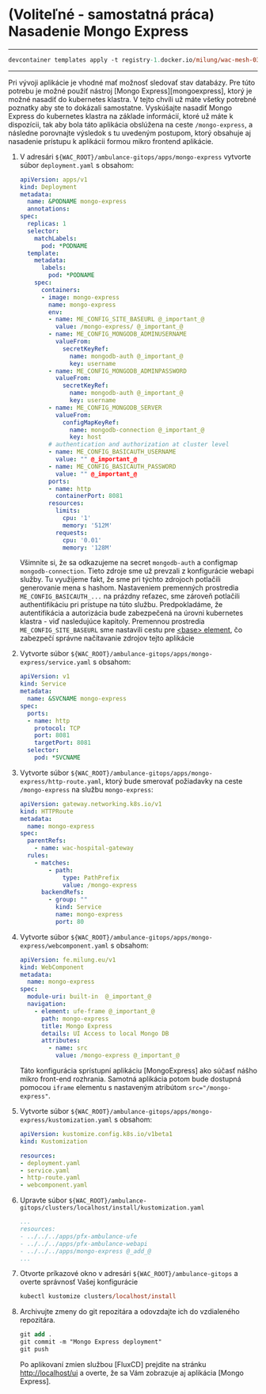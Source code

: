 # (Voliteľné - samostatná práca) Nasadenie Mongo Express


---

```ps
devcontainer templates apply -t registry-1.docker.io/milung/wac-mesh-030
```

---

Pri vývoji aplikácie je vhodné mať možnosť sledovať stav databázy. Pre túto potrebu je možné použiť nástroj [Mongo Express][mongoexpress], ktorý je možné nasadiť do kubernetes klastra. V tejto chvíli už máte všetky potrebné poznatky aby ste to dokázali samostatne. Vyskúšajte nasadiť Mongo Express do kubernetes klastra na základe informácií, ktoré už máte k dispozícii, tak aby bola táto aplikácia obslúžena na ceste `/mongo-express`, a následne porovnajte výsledok s tu uvedeným postupom, ktorý obsahuje aj nasadenie prístupu k aplikácii formou mikro frontend aplikácie.

1. V adresári `${WAC_ROOT}/ambulance-gitops/apps/mongo-express` vytvorte súbor `deployment.yaml` s obsahom:

    ```yaml
    apiVersion: apps/v1
    kind: Deployment
    metadata:  
      name: &PODNAME mongo-express
      annotations: 
    spec:
      replicas: 1  
      selector:
        matchLabels:
          pod: *PODNAME
      template:
        metadata:
          labels: 
            pod: *PODNAME
        spec:
          containers:
          - image: mongo-express
            name: mongo-express
            env:
            - name: ME_CONFIG_SITE_BASEURL @_important_@
              value: /mongo-express/ @_important_@
            - name: ME_CONFIG_MONGODB_ADMINUSERNAME
              valueFrom:  
                secretKeyRef: 
                  name: mongodb-auth @_important_@
                  key: username
            - name: ME_CONFIG_MONGODB_ADMINPASSWORD
              valueFrom:  
                secretKeyRef: 
                  name: mongodb-auth @_important_@
                  key: username
            - name: ME_CONFIG_MONGODB_SERVER
              valueFrom:
                configMapKeyRef:
                  name: mongodb-connection @_important_@
                  key: host
            # authentication and authorization at cluster level
            - name: ME_CONFIG_BASICAUTH_USERNAME
              value: "" @_important_@
            - name: ME_CONFIG_BASICAUTH_PASSWORD
              value: "" @_important_@
            ports:
            - name: http
              containerPort: 8081
            resources:
              limits:
                cpu: '1'
                memory: '512M'
              requests:
                cpu: '0.01'
                memory: '128M'
    ```

    Všimnite si, že sa odkazujeme na secret `mongodb-auth` a configmap `mongodb-connection`. Tieto zdroje sme už prevzali z konfigurácie webapi služby. Tu využijeme fakt, že sme pri týchto zdrojoch potlačili generovanie mena s hashom. Nastaveniem premenných prostredia `ME_CONFIG_BASICAUTH_...` na prázdny reťazec, sme zároveň potlačili authentifikáciu pri prístupe na túto službu. Predpokladáme, že autentifikácia a autorizácia bude zabezpečená na úrovni kubernetes klastra - viď nasledujúce kapitoly. Premennou prostredia `ME_CONFIG_SITE_BASEURL` sme nastavili cestu pre [&lt;base&gt; element](https://developer.mozilla.org/en-US/docs/Web/HTML/Element/base), čo zabezpečí správne načítavanie zdrojov tejto aplikácie

2. Vytvorte súbor `${WAC_ROOT}/ambulance-gitops/apps/mongo-express/service.yaml` s obsahom:

   ```yaml
   apiVersion: v1
   kind: Service
   metadata:
     name: &SVCNAME mongo-express
   spec:
     ports:
     - name: http
       protocol: TCP
       port: 8081
       targetPort: 8081
     selector:
       pod: *SVCNAME
   ```

3. Vytvorte súbor `${WAC_ROOT}/ambulance-gitops/apps/mongo-express/http-route.yaml`, ktorý bude smerovať požiadavky na ceste `/mongo-express` na službu `mongo-express`:

   ```yaml
   apiVersion: gateway.networking.k8s.io/v1
   kind: HTTPRoute
   metadata:
     name: mongo-express
   spec:
     parentRefs:
       - name: wac-hospital-gateway
     rules:
       - matches:
           - path:
               type: PathPrefix
               value: /mongo-express
         backendRefs:
           - group: ""
             kind: Service
             name: mongo-express
             port: 80
   ```

4. Vytvorte súbor `${WAC_ROOT}/ambulance-gitops/apps/mongo-express/webcomponent.yaml` s obsahom:

   ```yaml
   apiVersion: fe.milung.eu/v1
   kind: WebComponent
   metadata: 
     name: mongo-express
   spec:
     module-uri: built-in  @_important_@
     navigation:
       - element: ufe-frame @_important_@
         path: mongo-express
         title: Mongo Express
         details: UI Access to local Mongo DB
         attributes:
           - name: src
             value: /mongo-express @_important_@
   ```

   Táto konfigurácia sprístupní aplikáciu [MongoExpress] ako súčasť nášho mikro front-end rozhrania. Samotná aplikácia potom bude dostupná pomocou `iframe` elementu s nastaveným atribútom `src="/mongo-express"`.

5. Vytvorte súbor `${WAC_ROOT}/ambulance-gitops/apps/mongo-express/kustomization.yaml` s obsahom:

   ```yaml
   apiVersion: kustomize.config.k8s.io/v1beta1
   kind: Kustomization

   resources:
   - deployment.yaml
   - service.yaml
   - http-route.yaml
   - webcomponent.yaml
   ```

6. Upravte súbor `${WAC_ROOT}/ambulance-gitops/clusters/localhost/install/kustomization.yaml`

   ```yaml
   ...
   resources:
   - ../../../apps/pfx-ambulance-ufe
   - ../../../apps/pfx-ambulance-webapi
   - ../../../apps/mongo-express @_add_@
   ...
   ```

7. Otvorte príkazové okno v adresári `${WAC_ROOT}/ambulance-gitops` a overte správnosť Vašej konfigurácie

   ```ps
   kubectl kustomize clusters/localhost/install
   ```

8. Archivujte zmeny do git repozitára a odovzdajte ich do vzdialeného repozitára.

   ```ps
   git add .
   git commit -m "Mongo Express deployment"
   git push
   ```

   Po aplikovaní zmien službou [FluxCD] prejdite na stránku [http://localhost/ui](http://localhost/ui) a overte, že sa Vám zobrazuje aj aplikácia [Mongo Express].
